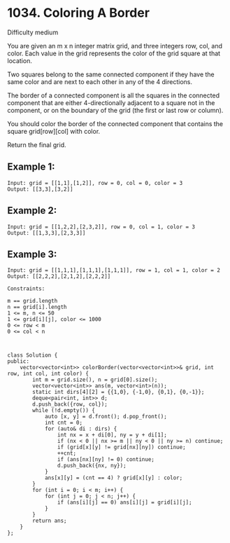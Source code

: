 # 1034. Coloring A Border
Difficulty medium

You are given an m x n integer matrix grid, and three integers row, col, and color. Each value in the grid represents the color of the grid square at that location.

Two squares belong to the same connected component if they have the same color and are next to each other in any of the 4 directions.

The border of a connected component is all the squares in the connected component that are either 4-directionally adjacent to a square not in the component, or on the boundary of the grid (the first or last row or column).

You should color the border of the connected component that contains the square grid[row][col] with color.

Return the final grid.


## Example 1:
```
Input: grid = [[1,1],[1,2]], row = 0, col = 0, color = 3
Output: [[3,3],[3,2]]
```


## Example 2:
```
Input: grid = [[1,2,2],[2,3,2]], row = 0, col = 1, color = 3
Output: [[1,3,3],[2,3,3]]
```


## Example 3:
```
Input: grid = [[1,1,1],[1,1,1],[1,1,1]], row = 1, col = 1, color = 2
Output: [[2,2,2],[2,1,2],[2,2,2]]
```


```
Constraints:

m == grid.length
n == grid[i].length
1 <= m, n <= 50
1 <= grid[i][j], color <= 1000
0 <= row < m
0 <= col < n
```


#
```
class Solution {
public:
    vector<vector<int>> colorBorder(vector<vector<int>>& grid, int row, int col, int color) {
        int m = grid.size(), n = grid[0].size();
        vector<vector<int>> ans(m, vector<int>(n));
        static int dirs[4][2] = {{1,0}, {-1,0}, {0,1}, {0,-1}};
        deque<pair<int, int>> d;
        d.push_back({row, col});
        while (!d.empty()) {
            auto [x, y] = d.front(); d.pop_front();
            int cnt = 0;
            for (auto& di : dirs) {
                int nx = x + di[0], ny = y + di[1];
                if (nx < 0 || nx >= m || ny < 0 || ny >= n) continue;
                if (grid[x][y] != grid[nx][ny]) continue;
                ++cnt;
                if (ans[nx][ny] != 0) continue;
                d.push_back({nx, ny});
            }
            ans[x][y] = (cnt == 4) ? grid[x][y] : color;
        }
        for (int i = 0; i < m; i++) {
            for (int j = 0; j < n; j++) {
                if (ans[i][j] == 0) ans[i][j] = grid[i][j];
            }
        }
        return ans;
    }
};
```